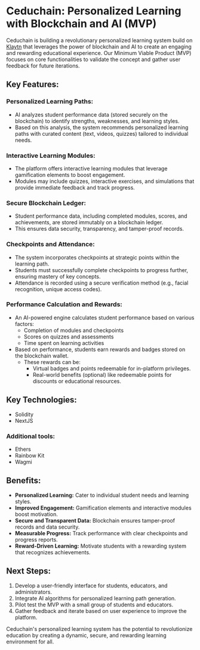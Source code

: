 # Ceduchain: Personalized Learning with Blockchain and AI (MVP)

Ceduchain is building a revolutionary personalized learning system build on [Klaytn](https://docs.klaytn.foundation/docs/build/get-started/) that leverages the power of blockchain and AI to create an engaging and rewarding educational experience. Our Minimum Viable Product (MVP) focuses on core functionalities to validate the concept and gather user feedback for future iterations.


## Key Features:
### Personalized Learning Paths:
- AI analyzes student performance data (stored securely on the blockchain) to identify strengths, weaknesses, and learning styles.
- Based on this analysis, the system recommends personalized learning paths with curated content (text, videos, quizzes) tailored to individual needs.

### Interactive Learning Modules:
- The platform offers interactive learning modules that leverage gamification elements to boost engagement.
- Modules may include quizzes, interactive exercises, and simulations that provide immediate feedback and track progress.

### Secure Blockchain Ledger:
- Student performance data, including completed modules, scores, and achievements, are stored immutably on a blockchain ledger.
- This ensures data security, transparency, and tamper-proof records.

### Checkpoints and Attendance:
- The system incorporates checkpoints at strategic points within the learning path.
- Students must successfully complete checkpoints to progress further, ensuring mastery of key concepts.
- Attendance is recorded using a secure verification method (e.g., facial recognition, unique access codes).

### Performance Calculation and Rewards:
- An AI-powered engine calculates student performance based on various factors:
  - Completion of modules and checkpoints
  - Scores on quizzes and assessments
  - Time spent on learning activities
- Based on performance, students earn rewards and badges stored on the blockchain wallet.
  - These rewards can be:
    - Virtual badges and points redeemable for in-platform privileges.
    - Real-world benefits (optional) like redeemable points for discounts or educational resources.

## Key Technologies:
- Solidity
- NextJS

### Additional tools:
- Ethers
- Rainbow Kit
- Wagmi

## Benefits:
- **Personalized Learning:** Cater to individual student needs and learning styles.
- **Improved Engagement:** Gamification elements and interactive modules boost motivation.
- **Secure and Transparent Data:** Blockchain ensures tamper-proof records and data security.
- **Measurable Progress:** Track performance with clear checkpoints and progress reports.
- **Reward-Driven Learning:** Motivate students with a rewarding system that recognizes achievements.

## Next Steps:
1. Develop a user-friendly interface for students, educators, and administrators.
2. Integrate AI algorithms for personalized learning path generation.
3. Pilot test the MVP with a small group of students and educators.
4. Gather feedback and iterate based on user experience to improve the platform.

Ceduchain's personalized learning system has the potential to revolutionize education by creating a dynamic, secure, and rewarding learning environment for all.
